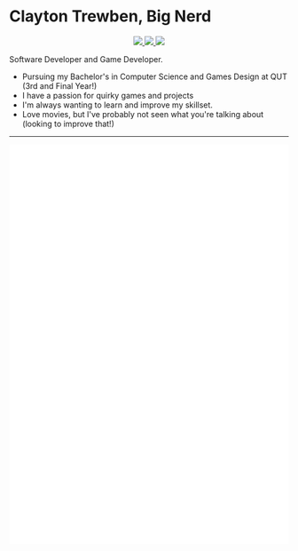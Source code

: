 # Clayton Trewben, Big Nerd 

<p align="center">
	<a href="https://www.linkedin.com/in/clayton-trewben-1a565817a/">
		<img src="https://img.shields.io/badge/-LinkedIn-blue?style=for-the-badge&logo=linkedin" />
  </a>
  <a href="mailto:ctrewben@gmail.com">
		<img src="https://img.shields.io/badge/Gmail-D14836?style=for-the-badge&logo=gmail&logoColor=white" />
	</a>
   
  <a href="https://www.curseforge.com/members/commandrmooselive/projects">
		<img src="https://img.shields.io/badge/CurseForge-1e1e20?style=for-the-badge&logo=curseforge" />
	</a>
</p>

Software Developer and Game Developer.

* Pursuing my Bachelor's in Computer Science and Games Design at QUT (3rd and Final Year!)
* I have a passion for quirky games and projects
* I'm always wanting to learn and improve my skillset.
* Love movies, but I've probably not seen what you're talking about (looking to improve that!)
<hr/>
<div align="center">
	
	
![Metrics](/github-metrics.svg)
	
</div>





<!---
CommandrMoose/CommandrMoose is a ✨ special ✨ repository because its `README.md` (this file) appears on your GitHub profile.
You can click the Preview link to take a look at your changes.
--->
